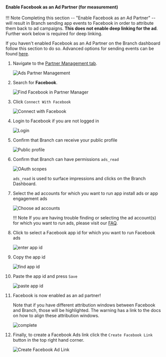 #### Enable Facebook as an Ad Partner (for measurement)

!!! Note
    Completing this section -- "Enable Facebook as an Ad Partner" -- will result in Branch sending app events to Facebook in order to attribute them back to ad campaigns. **This does not enable deep linking for the ad**. Further work below is required for deep linking.

If you haven't enabled Facebook as an Ad Partner on the Branch dashboard follow this section to do so. Advanced options for sending events can be found [here](/pages/deep-linked-ads/facebook-ads-faq/#facebook-mmp-event-options).

1. Navigate to the [Partner Management tab](https://dashboard.branch.io/ads/partner-management).

    ![Ads Partner Management](/img/ingredients/deep-linked-ads/enable-facebook-ad-partner/ads-partner-management.png)

1. Search for **Facebook**.

    ![Find Facebook in Partner Manager](/img/ingredients/deep-linked-ads/enable-facebook-ad-partner/find-facebook-partner.png)

1. Click `Connect With Facebook`

    ![Connect with Facebook](/img/ingredients/deep-linked-ads/enable-facebook-ad-partner/1-connect.png)

1. Login to Facebook if you are not logged in

    ![Login](/img/ingredients/deep-linked-ads/enable-facebook-ad-partner/2-login.png)

1. Confirm that Branch can receive your public profile

    ![Public profile](/img/ingredients/deep-linked-ads/enable-facebook-ad-partner/3-profile.png)

1. Confirm that Branch can have permissions `ads_read`

    ![OAuth scopes](/img/ingredients/deep-linked-ads/enable-facebook-ad-partner/4-scopes.png)

 	`ads_read` is used to surface impressions and clicks on the Branch Dashboard.

1. Select the ad accounts for which you want to run app install ads or app engagement ads

    ![Choose ad accounts](/img/ingredients/deep-linked-ads/enable-facebook-ad-partner/5-adaccounts.png)

    !!! Note
        If you are having trouble finding or selecting the ad account(s) for which you want to run ads, please visit our [FAQ](/pages/deep-linked-ads/facebook-ads-faq/#im-having-problems-finding-or-choosing-the-correct-ad-accounts).

1. Click to select a Facebook app id for which you want to run Facebook ads

    ![enter app id](/img/ingredients/deep-linked-ads/enable-facebook-ad-partner/6-app-1.png)

1. Copy the app id

    ![find app id](/img/ingredients/deep-linked-ads/enable-facebook-ad-partner/7-app-2.png)

1. Paste the app id and press `Save`

    ![paste app id](/img/ingredients/deep-linked-ads/enable-facebook-ad-partner/8-app-3.png)

1. Facebook is now enabled as an ad partner!

	Note that if you have different attribution windows between Facebook and Branch, those will be highlighted. The warning has a link to the docs on how to align these attribution windows.

    ![complete](/img/ingredients/deep-linked-ads/enable-facebook-ad-partner/9-complete.png)

1. Finally, to create a Facebook Ads link click the `Create Facebook Link` button in the top right hand corner.

    ![Create Facebook Ad Link](/img/ingredients/deep-linked-ads/enable-facebook-ad-partner/create-facebook-link.png)
